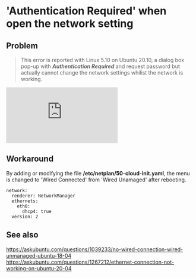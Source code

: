 # 'Authentication Required' when open the network setting

## Problem
>This error is reported with Linux 5.10 on Ubuntu 20.10, a dialog box pop-up with ***Authentication Required*** and request password but actually cannot change the network settings whilist the network is working.

![forum](https://forum.odroid.com/download/file.php?id=12942)

## Workaround
By adding or modifying the file **/etc/netplan/50-cloud-init.yaml**, the menu is changed to 'Wired Connected' from 'Wired Unamaged' after rebooting.
```
network:
  renderer: NetworkManager
  ethernets:
    eth0:
      dhcp4: true
  version: 2
```

## See also
https://askubuntu.com/questions/1039233/no-wired-connection-wired-unmanaged-ubuntu-18-04
https://askubuntu.com/questions/1267212/ethernet-connection-not-working-on-ubuntu-20-04
